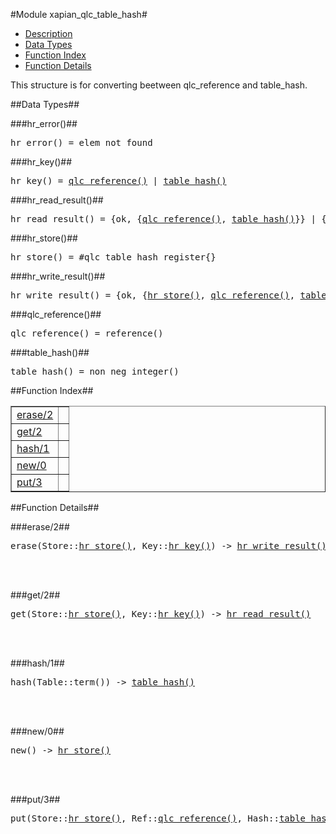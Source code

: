 

#Module xapian_qlc_table_hash#
* [Description](#description)
* [Data Types](#types)
* [Function Index](#index)
* [Function Details](#functions)


This structure is for converting beetween qlc_reference and table_hash.


<a name="types"></a>

##Data Types##




###<a name="type-hr_error">hr_error()</a>##



<pre>hr_error() = elem_not_found</pre>



###<a name="type-hr_key">hr_key()</a>##



<pre>hr_key() = <a href="#type-qlc_reference">qlc_reference()</a> | <a href="#type-table_hash">table_hash()</a></pre>



###<a name="type-hr_read_result">hr_read_result()</a>##



<pre>hr_read_result() = {ok, {<a href="#type-qlc_reference">qlc_reference()</a>, <a href="#type-table_hash">table_hash()</a>}} | {error, <a href="#type-hr_error">hr_error()</a>}</pre>



###<a name="type-hr_store">hr_store()</a>##



<pre>hr_store() = #qlc_table_hash_register{}</pre>



###<a name="type-hr_write_result">hr_write_result()</a>##



<pre>hr_write_result() = {ok, {<a href="#type-hr_store">hr_store()</a>, <a href="#type-qlc_reference">qlc_reference()</a>, <a href="#type-table_hash">table_hash()</a>}} | {error, <a href="#type-hr_error">hr_error()</a>}</pre>



###<a name="type-qlc_reference">qlc_reference()</a>##



<pre>qlc_reference() = reference()</pre>



###<a name="type-table_hash">table_hash()</a>##



<pre>table_hash() = non_neg_integer()</pre>
<a name="index"></a>

##Function Index##


<table width="100%" border="1" cellspacing="0" cellpadding="2" summary="function index"><tr><td valign="top"><a href="#erase-2">erase/2</a></td><td></td></tr><tr><td valign="top"><a href="#get-2">get/2</a></td><td></td></tr><tr><td valign="top"><a href="#hash-1">hash/1</a></td><td></td></tr><tr><td valign="top"><a href="#new-0">new/0</a></td><td></td></tr><tr><td valign="top"><a href="#put-3">put/3</a></td><td></td></tr></table>


<a name="functions"></a>

##Function Details##

<a name="erase-2"></a>

###erase/2##




<pre>erase(Store::<a href="#type-hr_store">hr_store()</a>, Key::<a href="#type-hr_key">hr_key()</a>) -> <a href="#type-hr_write_result">hr_write_result()</a></pre>
<br></br>


<a name="get-2"></a>

###get/2##




<pre>get(Store::<a href="#type-hr_store">hr_store()</a>, Key::<a href="#type-hr_key">hr_key()</a>) -> <a href="#type-hr_read_result">hr_read_result()</a></pre>
<br></br>


<a name="hash-1"></a>

###hash/1##




<pre>hash(Table::term()) -> <a href="#type-table_hash">table_hash()</a></pre>
<br></br>


<a name="new-0"></a>

###new/0##




<pre>new() -> <a href="#type-hr_store">hr_store()</a></pre>
<br></br>


<a name="put-3"></a>

###put/3##




<pre>put(Store::<a href="#type-hr_store">hr_store()</a>, Ref::<a href="#type-qlc_reference">qlc_reference()</a>, Hash::<a href="#type-table_hash">table_hash()</a>) -> <a href="#type-hr_store">hr_store()</a></pre>
<br></br>


